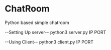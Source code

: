# ChatRoom
Python based simple chatroom

--Setting Up server--
  python3 server.py IP PORT

--Using Client--
   python3 client.py IP PORT
